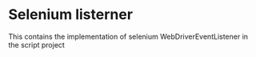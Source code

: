# Selenium listerner
This contains the implementation of selenium WebDriverEventListener in the script project
